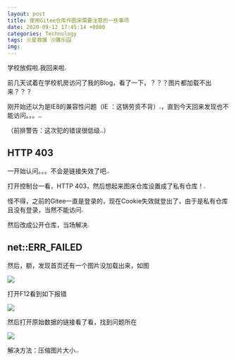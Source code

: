 ```yaml
---
layout: post
title: 使用Gitee仓库作图床需要注意的一些事项
date: 2020-09-12 17:45:14 +0800
categories: Technology
tags: 火星救援 沙雕乐园
img: 
---
```


学校放假啦<img src="https://gitee.com/jieran233/pic-bed/raw/master/coolapk_emotion_37_doge.png" style="zoom:25%;" />我回来啦<img src="https://gitee.com/jieran233/pic-bed/raw/master/coolapk_emotion_37_doge.png" style="zoom:25%;" />

前几天试着在学校机房访问了我的Blog，看了一下，？？？图片都加载不出来？？？

刚开始还以为是IE8的兼容性问题（IE
：这锅劳资不背）<img src="https://gitee.com/jieran233/pic-bed/raw/master/coolapk_emotion_37_doge.png" style="zoom:25%;" />，直到今天回来发现也不能访问。。。<img src="https://gitee.com/jieran233/pic-bed/raw/master/coolapk_emotion_64_shounuehuaji.png" style="zoom:25%;" /><img src="https://gitee.com/jieran233/pic-bed/raw/master/coolapk_emotion_64_shounuehuaji.png" style="zoom:25%;" />

（前排警告：这次犯的错误很低级<img src="https://gitee.com/jieran233/pic-bed/raw/master/coolapk_emotion_37_doge.png" style="zoom:25%;" /><img src="https://gitee.com/jieran233/pic-bed/raw/master/coolapk_emotion_37_doge.png" style="zoom:25%;" />）

## HTTP 403

一开始认问。。。不会是链接失效了吧<img src="https://gitee.com/jieran233/pic-bed/raw/master/coolapk_emotion_64_shounuehuaji.png" style="zoom:25%;" /><img src="https://gitee.com/jieran233/pic-bed/raw/master/coolapk_emotion_37_doge.png" style="zoom:25%;" />

打开控制台一看，HTTP 403，然后想起来图床仓库设置成了私有仓库！<img src="https://gitee.com/jieran233/pic-bed/raw/master/coolapk_emotion_64_shounuehuaji.png" style="zoom:25%;" />

怪不得，之前的Gitee一直是登录的，现在Cookie失效就登出了，由于是私有仓库且没有登录，当然不能访问<img src="https://gitee.com/jieran233/pic-bed/raw/master/coolapk_emotion_37_doge.png" style="zoom:25%;" />

然后改成公开仓库，当场解决<img src="https://gitee.com/jieran233/pic-bed/raw/master/coolapk_emotion_64_shounuehuaji.png" style="zoom:25%;" />

## net::ERR_FAILED

然后，额，发现首页还有一个图片没加载出来，如图

![](https://gitee.com/jieran233/pic-bed/raw/master/uTools_1599909231180.png)

打开F12看到如下报错

![](https://gitee.com/jieran233/pic-bed/raw/master/uTools_1599909256564.png)

然后打开原始数据的链接看了看，找到问题所在

![](https://gitee.com/jieran233/pic-bed/raw/master/uTools_1599909057841.png)

解决方法：压缩图片大小<img src="https://gitee.com/jieran233/pic-bed/raw/master/coolapk_emotion_64_shounuehuaji.png" style="zoom:25%;" /><img src="https://gitee.com/jieran233/pic-bed/raw/master/coolapk_emotion_37_doge.png" style="zoom:25%;" />